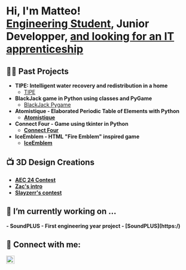 <h1>Hi, I'm Matteo! <br/><a href="https://www.isep.fr/">Engineering Student</a>, <b>Junior Developper</b>, <a href="https://www.linkedin.com/in/schwarzmatteo/?locale=en_US">and looking for an IT apprenticeship</a></h1>

<h2>👨‍💻 Past Projects</h2>

- <b>TIPE: Intelligent water recovery and redistribution in a home</b>
  - [TIPE](https://github.com/MstrDzn/TIPE/blob/main/README.md)
- <b>BlackJack game in Python using classes and PyGame</b>
  - [BlackJack Pygame](https://) <b>
- <b>Atomistique - Elaborated Periodic Table of Elements with Python</b>
  - [Atomistique](https://github.com/joshmadakor1/Sentinel-Lab)
- <b>Connect Four - Game using tkinter in Python</b>
  - [Connect Four](https://github.com/MstrDzn/Connect-Four/blob/main/README.md)
- <b>IceEmblem - HTML "Fire Emblem" inspired game</b>
  - [IceEmblem](https://github.com/MstrDzn/IceEmblem/blob/main/README.md)
<h2>📺 3D Design Creations</h2>

- [AEC 24 Contest](https://www.youtube.com/watch?v=EYMW1a7soA4)
- [Zac's intro](https://www.youtube.com/watch?v=I9TI18AUpBw)
- [Slayzerr's contest](https://www.youtube.com/watch?v=QYZAyrw-HvM)

  
<h2>🔭 I’m currently working on ...</h2>
- <b>SoundPLUS - First engineering year project</b>
  - [SoundPLUS](https:/)


<h2> 🤳 Connect with me:</h2>

[<img align="left" alt="Matteo | LinkedIn" width="22px" src="https://cdn.jsdelivr.net/npm/simple-icons@v3/icons/linkedin.svg" />][linkedin]

[linkedin]: https://www.linkedin.com/in/schwarzmatteo/?locale=en_US

<!--
**joshmadakor1/joshmadakor1** is a ✨ _special_ ✨ repository because its `README.md` (this file) appears on your GitHub profile.

Here are some ideas to get you started:

- 🔭 I’m currently working on ...
- 🌱 I’m currently learning ...
- 👯 I’m looking to collaborate on ...
- 🤔 I’m looking for help with ...
- 💬 Ask me about ...
- 📫 How to reach me: ...
- 😄 Pronouns: ...
- ⚡ Fun fact: ...
-->
